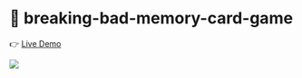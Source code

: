 # 🌱 breaking-bad-memory-card-game

👉 [Live Demo](https://thanh-luan-nguyen.github.io/memory-card-game/)

<img src="https://github.com/thanh-luan-nguyen/thanh-luan-nguyen/blob/main/project_preview_gifs/theOdinProject/Todo%20List.gif"/>
